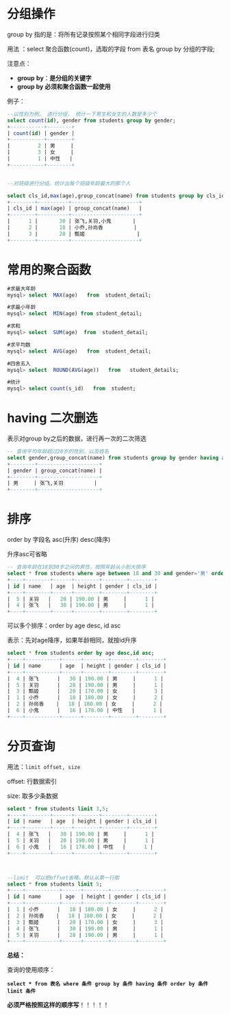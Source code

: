 # 分组操作

group by 指的是：将所有记录按照某个相同字段进行归类

用法 ：select 聚合函数(count)，选取的字段 from 表名 group by 分组的字段;

注意点：

- **group** **by**：**是分组的关键字**
- **group by 必须和聚合函数一起使用**

例子：

```sql
--以性别为例， 进行分组， 统计一下男生和女生的人数是多少个
select count(id), gender from students group by gender;
+-----------+--------+
| count(id) | gender |
+-----------+--------+
|         2 | 男     |
|         3 | 女     |
|         1 | 中性   |
+-----------+--------+


--对班级进行分组，统计出每个班级年龄最大的那个人

select cls_id,max(age),group_concat(name) from students group by cls_id;
+--------+----------+----------------------+
| cls_id | max(age) | group_concat(name)   |
+--------+----------+----------------------+
|      1 |       30 | 张飞,关羽,小鬼       |
|      2 |       18 | 小乔,孙尚香          |
|      3 |       20 | 甄姬                 |
+--------+----------+----------------------+
```

# 常用的聚合函数

```sql
#求最大年龄   
mysql> select  MAX(age)   from  student_detail;

#求最小年龄
mysql> select  MIN(age) from student_detail;

#求和
mysql> select  SUM(age)  from  student_detail;

#求平均数
mysql> select  AVG(age)   from  student_detail;

#四舍五入
mysql> select  ROUND(AVG(age))   from   student_details;

#统计
mysql> select count(s_id)   from  student;
```

# having 二次删选

表示对group by之后的数据，进行再一次的二次筛选

```sql
-- 查询平均年龄超过20岁的性别，以及姓名
select gender,group_concat(name) from students group by gender having avg(age)>20;
+--------+--------------------+
| gender | group_concat(name) |
+--------+--------------------+
| 男     | 张飞,关羽          |
+--------+--------------------+
```

# 排序

order by 字段名 asc(升序) desc(降序)

升序asc可省略

```sql
-- 查询年龄在18到30岁之间的男性，按照年龄从小到大排序
select * from students where age between 18 and 30 and gender='男' order by age asc;
+----+--------+------+--------+--------+--------+
| id | name   | age  | height | gender | cls_id |
+----+--------+------+--------+--------+--------+
|  5 | 关羽   |   28 | 190.00 | 男     |      1 |
|  4 | 张飞   |   30 | 190.00 | 男     |      1 |
+----+--------+------+--------+--------+--------+
```

可以多个排序：order by age desc, id asc

表示：先对age降序，如果年龄相同，就按id升序

```sql
select * from students order by age desc,id asc;
+----+-----------+------+--------+--------+--------+
| id | name      | age  | height | gender | cls_id |
+----+-----------+------+--------+--------+--------+
|  4 | 张飞      |   30 | 190.00 | 男     |      1 |
|  5 | 关羽      |   28 | 190.00 | 男     |      1 |
|  3 | 甄姬      |   20 | 170.00 | 女     |      3 |
|  1 | 小乔      |   18 | 180.00 | 女     |      2 |
|  2 | 孙尚香    |   18 | 180.00 | 女     |      2 |
|  6 | 小鬼      |   16 | 178.00 | 中性   |      1 |
+----+-----------+------+--------+--------+--------+
```

# 分页查询

用法：`limit offset, size`

offset: 行数据索引

size: 取多少条数据

```sql
select * from students limit 3,5;
+----+--------+------+--------+--------+--------+
| id | name   | age  | height | gender | cls_id |
+----+--------+------+--------+--------+--------+
|  4 | 张飞   |   30 | 190.00 | 男     |      1 |
|  5 | 关羽   |   28 | 190.00 | 男     |      1 |
|  6 | 小鬼   |   16 | 178.00 | 中性   |      1 |
+----+--------+------+--------+--------+--------+



--limit  可以把offset省略，默认从第一行取
select * from students limit 5;
+----+-----------+------+--------+--------+--------+
| id | name      | age  | height | gender | cls_id |
+----+-----------+------+--------+--------+--------+
|  1 | 小乔      |   18 | 180.00 | 女     |      2 |
|  2 | 孙尚香    |   18 | 180.00 | 女     |      2 |
|  3 | 甄姬      |   20 | 170.00 | 女     |      3 |
|  4 | 张飞      |   30 | 190.00 | 男     |      1 |
|  5 | 关羽      |   28 | 190.00 | 男     |      1 |
+----+-----------+------+--------+--------+--------+
```

**总结：**

查询的使用顺序：

**`select * from 表名 where 条件 group by 条件 having 条件 order by 条件 limit 条件`**

**必须严格按照这样的顺序写**！！！！！